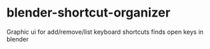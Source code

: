 # blender-shortcut-organizer
Graphic ui for add/remove/list keyboard shortcuts finds open keys in blender
